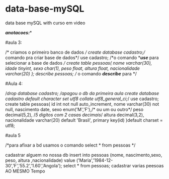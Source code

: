# data-base-mySQL
data base mySQL with curso em video 

***anotacoes:**** 

#aula 3:

/* criamos o primeiro banco de dados 
*/
create database cadastro;/* comando pra criar base de dados*/ 
use cadastro;             /*o comando ****use*** para selecionar a base de dados */
create table pessoas(
nome varchar(30),
idade tinyint,
sexo char(1),
peso float,
altura float,
nacionalidade varchar(20)
);
describe pessoas;         /* o comando ***describe*** para */

#Aula 4:

/*drop database cadastro; /*apagou o db da primeira aula*
create database cadastro
default character set utf8
collate utf8_general_ci;*/
use cadastro;
create table pessoas(
id int not null auto_increment,
nome varchar(30) not null,
nascimento date,
sexo enum('M','F'),/* ou um ou outro*/
peso decimal(5,2), /*5 digitos com 2 casas decimais*/
altura decimal(3,2),
nacionalidade varchar(20) default 'Brasil',
primary key(id)
)default charset = utf8;

#aula 5 

/*para afixar a bd usamos o comando select * from pessoas */

cadastrar alguem no nossa db
insert into pessoas 
(nome, nascimento,sexo, peso, altura ,nacionalidade)
value
('Maria','1984-12-30','F','55.2','1.60','Angola');
select * from pessoas;
 cadastrar varias peesoas AO MESMO Tempo 
 

